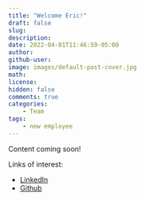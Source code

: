 ```yaml
---
title: "Welcome Eric!"
draft: false
slug:
description:
date: 2022-04-01T11:46:59-05:00
author:
github-user:
image: images/default-post-cover.jpg
math:
license:
hidden: false
comments: true
categories:
    - Team
tags:
    - new employee
---
```

Content coming soon!

Links of interest:

* [LinkedIn](https://www.linkedin.com/in/eric-man-05492317/)
* [Github](https://github.com/ericmanlol)
